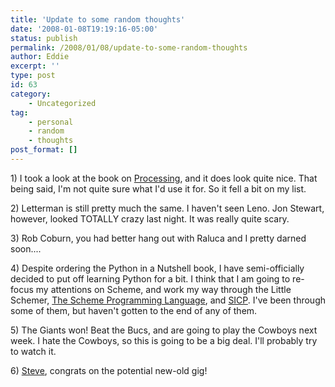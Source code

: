 ```yaml
---
title: 'Update to some random thoughts'
date: '2008-01-08T19:19:16-05:00'
status: publish
permalink: /2008/01/08/update-to-some-random-thoughts
author: Eddie
excerpt: ''
type: post
id: 63
category:
    - Uncategorized
tag:
    - personal
    - random
    - thoughts
post_format: []
---
```

1\) I took a look at the book on [Processing](http://en.wikipedia.org/wiki/Processing_(programming_language)), and it does look quite nice. That being said, I'm not quite sure what I'd use it for. So it fell a bit on my list.

2\) Letterman is still pretty much the same. I haven't seen Leno. Jon Stewart, however, looked TOTALLY crazy last night. It was really quite scary.

3\) Rob Coburn, you had better hang out with Raluca and I pretty darned soon....

4\) Despite ordering the Python in a Nutshell book, I have semi-officially decided to put off learning Python for a bit. I think that I am going to re-focus my attentions on Scheme, and work my way through the Little Schemer, [The Scheme Programming Language](http://www.scheme.com/tspl3/), and [SICP](http://mitpress.mit.edu/sicp/).  I've been through some of them, but haven't gotten to the end of any of them.

5\) The Giants won! Beat the Bucs, and are going to play the Cowboys next week. I hate the Cowboys, so this is going to be a big deal. I'll probably try to watch it.

6\) [Steve](http://stevedockery.com), congrats on the potential new-old gig!